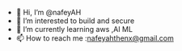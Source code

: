 - 👋 Hi, I’m @nafeyAH
- 👀 I’m interested to build and secure
- 🌱 I’m currently learning aws ,AI ML 
- 📫 How to reach me :nafeyahthenx@gmail.com

<!---
nafeyAH/nafeyAH is a ✨ special ✨ repository because its `README.md` (this file) appears on your GitHub profile.
You can click the Preview link to take a look at your changes.
--->
